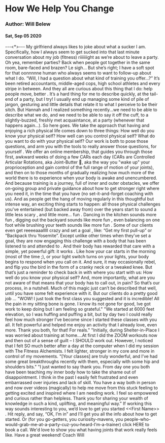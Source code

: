 # How We Help You Change
### Author: Will Belew
#### Sat, Sep 05 2020
---<*>---
My girlfriend always likes to joke about what a sucker I am. Specifically, how I always seem to get sucked into that last minute conversation about my  job  (fitness) riiiiiiight as we’re about to leave a party. Oh yea, remember parties? Back when people got together in the same room, bare-faced and brazen? Le sigh... But she’s right; I have a soft spot for that oonnnnne human who always seems to want to follow-up about what I do.  “Will, I had a question about what kind of training you offer…?” It’s been retired accountants, middle-aged cops, high school athletes and every stripe in between. And they all are curious about this thing that I do:  help people move, better . It’s a hard thing for me to describe quickly, at the tail-end of a party, but I try! I usually end up managing some kind of pile of jargon, gesturing and little details that relate it to what I perceive to be  their  sitch. But Hannah and I realized something recently...we  need  to be able to describe what we do, and we need to be able to say it off the cuff, to a slightly-buzzed, freshly met acquaintance, at a party (whenever  that  happens again…). So here goes. We take the approach that having and enjoying a rich physical life comes down to three things: How well do you know your physical self? How well can you control physical self? What do you  want  to do with your physical self? Our work is both to pose those questions, and arm you with the tools to really answer those questions, for  yourself . We offer an online membership, that guides you through those first, awkward weeks of doing a few CARs each day (CARs are Controlled Articular Rotations, aka Joint-Butter 🧈, aka the way you "wake up" your proprioception and gain control of the full range of motion of your joints), and then on to those months of gradually realizing how much  more  of the world there is to experience when your body is  awake  and  unencumbered.  And because training is a journey, full of inner and outer obstacles, we offer on-going group  and  private guidance about how to get stronger right where  you  need it, in the time that  you  have (no set-it-and-forget coaching with us). And as people get the hang of moving regularly in this thoughtful but intense way, an exciting thing starts to happen: all those physical challenges you've entertained (but backed away from) over the years start to sound a little less  scary , and little more... fun . Dancing in the kitchen sounds more  fun , digging out the backyard sounds like more  fun , even balancing on one foot while brushing your teeth sounds like more  fun . Some of our clients even get reeeeaaalllll crazy and set a  goal , like: “Get my first pull-up” or “Backpack thru Yosemite”. Except unlike other times when they’ve set a goal, they are now engaging this challenge with a body that has been  listened to  and  attended to . And their body has rewarded that care with a simple, yet powerful gift: it  works . Like how your car starts in the morning (most of the time ;), or your light switch turns on your lights, your body begins to  respond  when you call on it. And sure, it may occasionally rebel, and flip you the bird in the form of a cranky neck or a tweaked knee. But that’s just a reminder to check back in with where you start with us:  How well do you know your physical self?  And, more importantly, what are you not aware of that means that your body  has  to call out, in pain? So that’s our process, in a nutshell. Much of this magic just  can’t  be described that well, until you have some felt experience with it. But our clients do a pretty good job ... "WOW! I just took the first class you suggested and it is incredible! All the pain in my sitting bone is gone. I know its not gone for good, Ive got work to keep doing but I am feeling so grateful." "We started at 6000 feet elevation, so I was huffing and puffing a bit, but by day two I could really feel how much stronger I’ve become since I started these classes with you all. It felt powerful and helped me enjoy an activity that I already love, even more. Thank you both, for that! For reals." "Initially, during Shelter-in-Place I was worried about training at home....At first I did the ZOOM workouts now and then out of a sense of guilt – I SHOULD work out. However, I noticed that I felt SO much better after a day at the computer when I did my session with The Fitness Alchemists. I felt lighter, stronger in my core and more in control of my movements. "[Your classes] are truly wonderful, and I’ve had some great breakthroughs recently with them, especially with some hip and shoulders bits." "I just wanted to say thank you. From day one you both have been teaching my inner body how to take the shame out of disappointment. I think in the past I easily felt frustrated and even embarrassed over injuries and lack of skill. You have a way both in person and now over videos (magically) to help me move from this stuck feeling to getting excited and inspired where I am needing work. I feel so empowered and curious rather than helpless.  Thank you for sharing your wealth of knowledge in such a kind, uplifting, and meaningful way." If working this way sounds interesting to you, we’d love to get you started &lt;&lt;First Name>> . Hit reply, and say, “OK, I’m in” and I’ll get you all the info about how to get started. Or (for you go-getters, you curiosity-mavens, you people-who-would-grab-me-at-a-party-cuz-you-heard-I’m-a-trainer)  click HERE  to book a call. We'd love to show you what having joints  that work  really feels like. Have a great weekend! Coach Will
                        